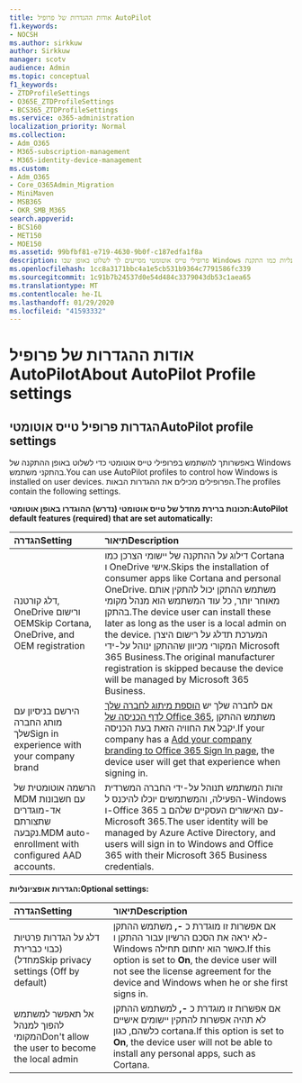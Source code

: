 ```yaml
---
title: אודות ההגדרות של פרופיל AutoPilot
f1.keywords:
- NOCSH
ms.author: sirkkuw
author: Sirkkuw
manager: scotv
audience: Admin
ms.topic: conceptual
f1_keywords:
- ZTDProfileSettings
- O365E_ZTDProfileSettings
- BCS365_ZTDProfileSettings
ms.service: o365-administration
localization_priority: Normal
ms.collection:
- Adm_O365
- M365-subscription-management
- M365-identity-device-management
ms.custom:
- Adm_O365
- Core_O365Admin_Migration
- MiniMaven
- MSB365
- OKR_SMB_M365
search.appverid:
- BCS160
- MET150
- MOE150
ms.assetid: 99bfbf81-e719-4630-9b0f-c187edfa1f8a
description: פרופילי טייס אוטומטי מסייעים לך לשלוט באופן שבו Windows מקבל התקנה בהתקני משתמש. הפרופילים מכילים הגדרות ברירת מחדל ואופציונליות כמו התקנת Cortana.
ms.openlocfilehash: 1cc8a3171bbc4a1e5cb531b9364c7791586fc339
ms.sourcegitcommit: 1c91b7b24537d0e54d484c3379043db53c1aea65
ms.translationtype: MT
ms.contentlocale: he-IL
ms.lasthandoff: 01/29/2020
ms.locfileid: "41593332"
---
```

# <a name="about-autopilot-profile-settings"></a><span data-ttu-id="54426-104">אודות ההגדרות של פרופיל AutoPilot</span><span class="sxs-lookup"><span data-stu-id="54426-104">About AutoPilot Profile settings</span></span>

## <a name="autopilot-profile-settings"></a><span data-ttu-id="54426-105">הגדרות פרופיל טייס אוטומטי</span><span class="sxs-lookup"><span data-stu-id="54426-105">AutoPilot profile settings</span></span>

<span data-ttu-id="54426-106">באפשרותך להשתמש בפרופילי טייס אוטומטי כדי לשלוט באופן ההתקנה של Windows בהתקני משתמש.</span><span class="sxs-lookup"><span data-stu-id="54426-106">You can use AutoPilot profiles to control how Windows is installed on user devices.</span></span> <span data-ttu-id="54426-107">הפרופילים מכילים את ההגדרות הבאות.</span><span class="sxs-lookup"><span data-stu-id="54426-107">The profiles contain the following settings.</span></span>
  
 <span data-ttu-id="54426-108">**תכונות ברירת מחדל של טייס אוטומטי (נדרש) ההוגדרו באופן אוטומטי:**</span><span class="sxs-lookup"><span data-stu-id="54426-108">**AutoPilot default features (required) that are set automatically:**</span></span>
  
|<span data-ttu-id="54426-109">**הגדרה**</span><span class="sxs-lookup"><span data-stu-id="54426-109">**Setting**</span></span>|<span data-ttu-id="54426-110">**תיאור**</span><span class="sxs-lookup"><span data-stu-id="54426-110">**Description**</span></span>|
|:-----|:-----|
|<span data-ttu-id="54426-111">דלג קורטנה, OneDrive ורישום OEM</span><span class="sxs-lookup"><span data-stu-id="54426-111">Skip Cortana, OneDrive, and OEM registration</span></span>  <br/> |<span data-ttu-id="54426-112">דילוג על ההתקנה של יישומי הצרכן כמו Cortana ו OneDrive אישי.</span><span class="sxs-lookup"><span data-stu-id="54426-112">Skips the installation of consumer apps like Cortana and personal OneDrive.</span></span> <span data-ttu-id="54426-113">משתמש ההתקן יכול להתקין אותם מאוחר יותר, כל עוד המשתמש הוא מנהל מקומי בהתקן.</span><span class="sxs-lookup"><span data-stu-id="54426-113">The device user can install these later as long as the user is a local admin on the device.</span></span> <span data-ttu-id="54426-114">המערכת תדלג על רישום היצרן המקורי מכיוון שההתקן ינוהל על-ידי Microsoft 365 Business.</span><span class="sxs-lookup"><span data-stu-id="54426-114">The original manufacturer registration is skipped because the device will be managed by Microsoft 365 Business.</span></span>  <br/> |
|<span data-ttu-id="54426-115">הירשם בניסיון עם מותג החברה שלך</span><span class="sxs-lookup"><span data-stu-id="54426-115">Sign in experience with your company brand</span></span>  <br/> |<span data-ttu-id="54426-116">אם לחברה שלך יש [הוספת מיתוג לחברה שלך לדף הכניסה של Office 365](https://support.office.com/article/a1229cdb-ce19-4da5-90c7-2b9b146aef0a), משתמש ההתקן יקבל את החוויה הזאת בעת הכניסה.</span><span class="sxs-lookup"><span data-stu-id="54426-116">If your company has a [Add your company branding to Office 365 Sign In page](https://support.office.com/article/a1229cdb-ce19-4da5-90c7-2b9b146aef0a), the device user will get that experience when signing in.</span></span>  <br/> |
|<span data-ttu-id="54426-117">הרשמה אוטומטית של MDM עם חשבונות אד-מוגדרים שתצורתם נקבעה.</span><span class="sxs-lookup"><span data-stu-id="54426-117">MDM auto-enrollment with configured AAD accounts.</span></span>  <br/> |<span data-ttu-id="54426-118">זהות המשתמש תנוהל על-ידי החברה המשרדית הפעילה, והמשתמשים יוכלו להיכנס ל-Windows ו-Office 365 עם האישורים העסקיים שלהם ב-Microsoft 365.</span><span class="sxs-lookup"><span data-stu-id="54426-118">The user identity will be managed by Azure Active Directory, and users will sign in to Windows and Office 365 with their Microsoft 365 Business credentials.</span></span>  <br/> |
   
 <span data-ttu-id="54426-119">**הגדרות אופציונליות:**</span><span class="sxs-lookup"><span data-stu-id="54426-119">**Optional settings:**</span></span>
  
|<span data-ttu-id="54426-120">**הגדרה**</span><span class="sxs-lookup"><span data-stu-id="54426-120">**Setting**</span></span>|<span data-ttu-id="54426-121">**תיאור**</span><span class="sxs-lookup"><span data-stu-id="54426-121">**Description**</span></span>|
|:-----|:-----|
|<span data-ttu-id="54426-122">דלג על הגדרות פרטיות (כבוי כברירת מחדל)</span><span class="sxs-lookup"><span data-stu-id="54426-122">Skip privacy settings (Off by default)</span></span>  <br/> |<span data-ttu-id="54426-123">אם אפשרות זו מוגדרת כ **-,** משתמש ההתקן לא יראה את הסכם הרשיון עבור ההתקן ו-Windows כאשר הוא יחתום תחילה.</span><span class="sxs-lookup"><span data-stu-id="54426-123">If this option is set to **On**, the device user will not see the license agreement for the device and Windows when he or she first signs in.</span></span>  <br/> |
|<span data-ttu-id="54426-124">אל תאפשר למשתמש להפוך למנהל המקומי</span><span class="sxs-lookup"><span data-stu-id="54426-124">Don't allow the user to become the local admin</span></span>  <br/> |<span data-ttu-id="54426-125">אם אפשרות זו מוגדרת כ **-,** למשתמש ההתקן לא תהיה אפשרות להתקין יישומים אישיים כלשהם, כגון cortana.</span><span class="sxs-lookup"><span data-stu-id="54426-125">If this option is set to **On**, the device user will not be able to install any personal apps, such as Cortana.</span></span><br/> |
   
